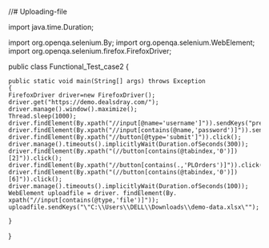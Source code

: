 //# Uploading-file

import java.time.Duration;

import org.openqa.selenium.By;
import org.openqa.selenium.WebElement;
import org.openqa.selenium.firefox.FirefoxDriver;

public class Functional_Test_case2 {


	public static void main(String[] args) throws Exception 
	{
	FirefoxDriver driver=new FirefoxDriver();
	driver.get("https://demo.dealsdray.com/");
	driver.manage().window().maximize();
	Thread.sleep(1000);
	driver.findElement(By.xpath("//input[@name='username']")).sendKeys("prexo.mis@dealsdray.com");
	driver.findElement(By.xpath("//input[contains(@name,'password')]")).sendKeys("prexo.mis@dealsdray.com");
	driver.findElement(By.xpath("//button[@type='submit']")).click();
	driver.manage().timeouts().implicitlyWait(Duration.ofSeconds(300));
	driver.findElement(By.xpath("(//button[contains(@tabindex,'0')])[2]")).click();
	driver.findElement(By.xpath("//button[contains(.,'PLOrders')]")).click();
	driver.findElement(By.xpath("(//button[contains(@tabindex,'0')])[6]")).click();
	driver.manage().timeouts().implicitlyWait(Duration.ofSeconds(100));
	WebElement uploadfile = driver. findElement(By. xpath("//input[contains(@type,'file')]")); 
	uploadfile.sendKeys("\"C:\\Users\\DELL\\Downloads\\demo-data.xlsx\"");
	
	}

	

}
